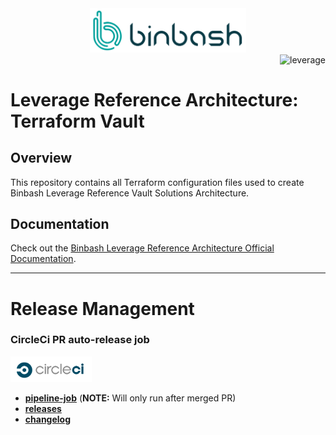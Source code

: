<div align="center">
    <img src="./%40doc/figures/binbash.png"
    alt="binbash" width="250"/>
</div>
<div align="right">
  <img src="./%40doc/figures/binbash-leverage-terraform.png"
  alt="leverage" width="130"/>
</div>

# Leverage Reference Architecture: Terraform Vault

## Overview
This repository contains all Terraform configuration files used to create Binbash Leverage Reference Vault
Solutions Architecture.

## Documentation
Check out the [Binbash Leverage Reference Architecture Official Documentation](https://leverage.binbash.com.ar).

---
# Release Management
### CircleCi PR auto-release job

<div align="left">
  <img src="./%40doc/figures/circleci.png" alt="circleci" width="130"/>
</div>

- [**pipeline-job**](https://app.circleci.com/pipelines/github/binbashar/le-tf-vault) (**NOTE:** Will only run after merged PR)
- [**releases**](https://github.com/binbashar/le-tf-vault/releases)
- [**changelog**](https://github.com/binbashar/le-tf-vault/blob/master/CHANGELOG.md)

